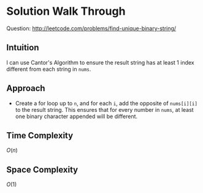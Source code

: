 # Solution Walk Through
Question: http://leetcode.com/problems/find-unique-binary-string/

## Intuition
I can use Cantor's Algorithm to ensure the result string has at least 1 index different from each string in `nums`.

## Approach
- Create a for loop up to `n`, and for each `i`, add the opposite of `nums[i][i]` to the result string. This ensures that for every number in `nums`, at least one binary character appended will be different.

## Time Complexity
$O(n)$

## Space Complexity
$O(1)$